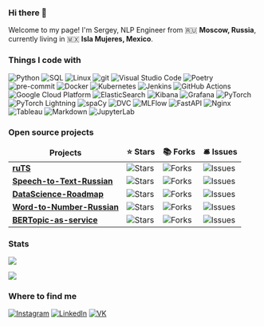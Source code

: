 ### Hi there 👋

Welcome to my page! I'm Sergey, NLP Engineer from 🇷🇺 **Moscow, Russia**, currently living in 🇲🇽 **Isla Mujeres, Mexico**.

### Things I code with</h3>

<p>
  <img alt="Python" src="https://img.shields.io/badge/-Python-3776AB?style=flat-square&logo=python&logoColor=white" />
  <img alt="SQL" src="https://img.shields.io/badge/-PostgreSQL-4169E1?style=flat-square&logo=postgresql&logoColor=white" />
  <img alt="Linux" src="https://img.shields.io/badge/-Linux-FCC624?style=flat-square&logo=linux&logoColor=white" />
  <img alt="git" src="https://img.shields.io/badge/-Git-F05032?style=flat-square&logo=git&logoColor=white" />
  <img alt="Visual Studio Code" src="https://img.shields.io/badge/-Visual_Studio_Code-007ACC?style=flat-square&logo=visual-studio-code&logoColor=white" />
  <img alt="Poetry" src="https://img.shields.io/badge/-Poetry-60A5FA?style=flat-square&logo=poetry&logoColor=white" />
  <img alt="pre-commit" src="https://img.shields.io/badge/-pre_commit-FAB040?style=flat-square&logo=pre-commit&logoColor=white" />
  <img alt="Docker" src="https://img.shields.io/badge/-Docker-2496ED?style=flat-square&logo=docker&logoColor=white" />
  <img alt="Kubernetes" src="https://img.shields.io/badge/-Kubernetes-326CE5?style=flat-square&logo=kubernetes&logoColor=white" />
  <img alt="Jenkins" src="https://img.shields.io/badge/-Jenkins-D24939?style=flat-square&logo=jenkins&logoColor=white" />
  <img alt="GitHub Actions" src="https://img.shields.io/badge/-Github_Actions-2088FF?style=flat-square&logo=github-actions&logoColor=white" />
  <img alt="Google Cloud Platform" src="https://img.shields.io/badge/-Google_Cloud_Platform-4285F4?style=flat-square&logo=google-cloud&logoColor=white" />
  <img alt="ElasticSearch" src="https://img.shields.io/badge/-ElasticSearch-005571?style=flat-square&logo=elasticsearch&logoColor=white" />
  <img alt="Kibana" src="https://img.shields.io/badge/-Kibana-005571?style=flat-square&logo=kibana&logoColor=white" />
  <img alt="Grafana" src="https://img.shields.io/badge/-Grafana-F46800?style=flat-square&logo=grafana&logoColor=white" />
  <img alt="PyTorch" src="https://img.shields.io/badge/-PyTorch-EE4C2C?style=flat-square&logo=pytorch&logoColor=white" />
  <img alt="PyTorch Lightning" src="https://img.shields.io/badge/-PyTorch_Lightning-792EE5?style=flat-square&logo=pytorch-lightning&logoColor=white" />
  <img alt="spaCy" src="https://img.shields.io/badge/-spaCy-09A3D5?style=flat-square&logo=spacy&logoColor=white" />
  <img alt="DVC" src="https://img.shields.io/badge/-DVC-13ADC7?style=flat-square&logo=dvc&logoColor=white" />
  <img alt="MLFlow" src="https://img.shields.io/badge/-MLFlow-0194E2?style=flat-square&logo=mlflow&logoColor=white" />
  <img alt="FastAPI" src="https://img.shields.io/badge/-FastAPI-009688?style=flat-square&logo=fastapi&logoColor=white" />
  <img alt="Nginx" src="https://img.shields.io/badge/-Nginx-009639?style=flat-square&logo=nginx&logoColor=white" />
  <img alt="Tableau" src="https://img.shields.io/badge/-Tableau-E97627?style=flat-square&logo=tableau&logoColor=white" />
  <img alt="Markdown" src="https://img.shields.io/badge/-Markdown-43853d?style=flat-square&logo=markdown&logoColor=white" />
  <img alt="JupyterLab" src="https://img.shields.io/badge/-JupyterLab-F37626?style=flat-square&logo=jupyter&logoColor=white" />
</p>

### Open source projects

<table>
  <thead align="center">
    <tr border: none;>
      <td><b>Projects</b></td>
      <td><b>⭐ Stars</b></td>
      <td><b>📚 Forks</b></td>
      <td><b>🛎 Issues</b></td>
    </tr>
  </thead>
  <tbody>
    <tr>
      <td><a href="https://github.com/SergeyShk/ruTS"><b>ruTS</b></a></td>
      <td><img alt="Stars" src="https://img.shields.io/github/stars/SergeyShk/ruTS?style=flat-square&labelColor=343b41"/></td>
      <td><img alt="Forks" src="https://img.shields.io/github/forks/SergeyShk/ruTS?style=flat-square&labelColor=343b41"/></td>
      <td><img alt="Issues" src="https://img.shields.io/github/issues/SergeyShk/ruTS?style=flat-square&labelColor=343b41"/></td>
    </tr>
	  <tr>
      <td><a href="https://github.com/SergeyShk/Speech-to-Text-Russian"><b>Speech-to-Text-Russian</b></a></td>
      <td><img alt="Stars" src="https://img.shields.io/github/stars/SergeyShk/Speech-to-Text-Russian?style=flat-square&labelColor=343b41"/></td>
      <td><img alt="Forks" src="https://img.shields.io/github/forks/SergeyShk/Speech-to-Text-Russian?style=flat-square&labelColor=343b41"/></td>
      <td><img alt="Issues" src="https://img.shields.io/github/issues/SergeyShk/Speech-to-Text-Russian?style=flat-square&labelColor=343b41"/></td>
    </tr>
    <tr>
      <td><a href="https://github.com/SergeyShk/DataScience-Roadmap"><b>DataScience-Roadmap</b></a></td>
      <td><img alt="Stars" src="https://img.shields.io/github/stars/SergeyShk/DataScience-Roadmap?style=flat-square&labelColor=343b41"/></td>
      <td><img alt="Forks" src="https://img.shields.io/github/forks/SergeyShk/DataScience-Roadmap?style=flat-square&labelColor=343b41"/></td>
      <td><img alt="Issues" src="https://img.shields.io/github/issues/SergeyShk/DataScience-Roadmap?style=flat-square&labelColor=343b41"/></td>
    </tr>
    <tr>
      <td><a href="https://github.com/SergeyShk/Word-to-Number-Russian"><b>Word-to-Number-Russian</b></a></td>
      <td><img alt="Stars" src="https://img.shields.io/github/stars/SergeyShk/Word-to-Number-Russian?style=flat-square&labelColor=343b41"/></td>
      <td><img alt="Forks" src="https://img.shields.io/github/forks/SergeyShk/Word-to-Number-Russian?style=flat-square&labelColor=343b41"/></td>
      <td><img alt="Issues" src="https://img.shields.io/github/issues/SergeyShk/Word-to-Number-Russian?style=flat-square&labelColor=343b41"/></td>
    </tr>
    <tr>
      <td><a href="https://github.com/Shkaolin/BERTopic-as-service"><b>BERTopic-as-service</b></a></td>
      <td><img alt="Stars" src="https://img.shields.io/github/stars/Shkaolin/BERTopic-as-service?style=flat-square&labelColor=343b41"/></td>
      <td><img alt="Forks" src="https://img.shields.io/github/forks/Shkaolin/BERTopic-as-service?style=flat-square&labelColor=343b41"/></td>
      <td><img alt="Issues" src="https://img.shields.io/github/issues/Shkaolin/BERTopic-as-service?style=flat-square&labelColor=343b41"/></td>
    </tr>
  </tbody>
</table>

### Stats

![](https://komarev.com/ghpvc/?username=SergeyShk)

<img src="https://github-readme-stats.vercel.app/api?username=SergeyShk&count_private=true" />

### Where to find me

<p>
  <a href="https://www.instagram.com/ser.shkarin/" target="_blank"><img alt="Instagram" src="https://img.shields.io/badge/Instagram-E4405F?style=for-the-badge&logo=instagram&logoColor=white" /></a>
  <a href="https://www.linkedin.com/in/sshkarin" target="_blank"><img alt="LinkedIn" src="https://img.shields.io/badge/linkedin-%230077B5.svg?&style=for-the-badge&logo=linkedin&logoColor=white" /></a>
  <a href="https://vk.com/shkarinsergei" target="_blank"><img alt="VK" src="https://img.shields.io/badge/vk-%231DA1F2.svg?&style=for-the-badge&logo=vk&logoColor=white" /></a>
</p>

